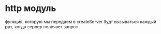 # http модуль

функция, которую мы передаем в createServer будт вызываться каждый раз, когда сервер получает запрос